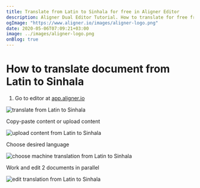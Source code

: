 ```yaml
---
title: Translate from Latin to Sinhala for free in Aligner Editor
description: Aligner Dual Editor Tutorial. How to translate for free from Latin to Sinhala. Aligner is multilingual document management platform. 
ogImage: "https://www.aligner.io/images/aligner-logo.png"
date: 2020-05-06T07:09:21+03:00
image: ../images/aligner-logo.png
onBlog: true
---
```


# How to translate document from Latin to Sinhala

1. Go to editor at [app.aligner.io](https://app.aligner.io "Aligner App web page")

![translate from Latin to Sinhala](../aligner-blank-editor.png "translate from Latin to Sinhala")

Copy-paste content or upload content

![upload content from Latin to Sinhala](../aligner-uploaded-document.png "upload content from Latin to Sinhala")

Choose desired language

![choose machine translation from Latin to Sinhala](../aligner-language-dropdown.png "choose machine translation from Latin to Sinhala")

Work and edit 2 documents in parallel

![edit translation from Latin to Sinhala](../aligner-double-sitded-editor.png "edit translation from Latin to Sinhala")

